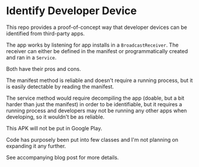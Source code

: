 # Identify Developer Device

This repo provides a proof-of-concept way that developer devices can be identified from third-party apps.

The app works by listening for app installs in a `BroadcastReceiver`. The receiver can either be defined in the manifest or programmatically created and ran in a `Service`.

Both have their pros and cons.

The manifest method is reliable and doesn't require a running process, but it is easily detectable by reading the manifest.

The service method would require decompiling the app (doable, but a bit harder than just the manifest) in order to be identifiable, but it requires a running process and developers may not be running any other apps when developing, so it wouldn't be as reliable.


This APK will not be put in Google Play.

Code has purposely been put into few classes and I'm not planning on expanding it any further.

See accompanying blog post for more details.